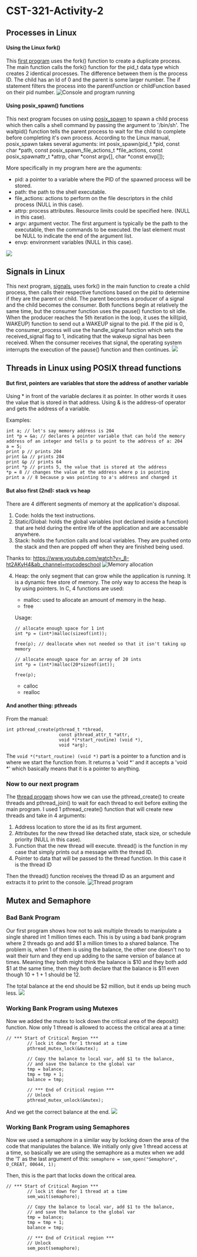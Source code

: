 # CST-321-Activity-2

## Processes in Linux

#### Using the Linux fork()

This [first program](./using_fork.c) uses the fork()  function to create a duplicate process. The main function calls the fork() function for the pid_t data type which creates 2 identical processes. The difference between them is the process ID. The child has an Id of 0 and the parent is some larger number. The if statement filters the process into the parentFunction or childFunction based on their pid number.
![Console and program running](./screenshots/1.png)

#### Using posix_spawn() functions

This next program focuses on using [posix_spawn](./posix_spawn.c) to spawn a child process which then calls a shell command by passing the argument to '/bin/sh'. The waitpid() function tells the parent process to wait for the child to complete before completing it's own process.
According to the Linux manual, posix_spawn takes several aguments:
int posix_spawn(pid_t *pid,
const char *path,
const posix_spawn_file_actions_t *file_actions,
const posix_spawnattr_t *attrp,
char *const argv[],
char *const envp[]);

More specifically in my program here are the aguments:

- pid: a pointer to a variable where the PID of the spawned process will be stored.
- path: the path to the shell executable.
- file_actions: actions to perform on the file descriptors in the child process (NULL in this case).
- attrp: process attributes. Resource limits could be specified here. (NULL in this case).
- argv: argument vector. The first argument is typically be the path to the executable, then the commands to be executed. the last element must be NULL to indicate the end of the argument list.
- envp: environment variables (NULL in this case).

![](./screenshots/2.png)

## Signals in Linux

This next program, [signals](./signals.c), uses fork() in the main function to create a child process, then calls their respective functions based on the pid to determine if they are the parent or child. The parent becomes a producer of a signal and the child becomes the consumer. Both functions begin at relatively the same time, but the consumer function uses the pause() function to sit idle. When the producer reaches the 5th iteration in the loop, it uses the kill(pid, WAKEUP) function to send out a WAKEUP signal to the pid. If the pid is 0, the consumer_process will use the handle_signal function which sets the received_signal flag to 1, indicating that the wakeup signal has been received. When the consumer receives that signal, the operating system interrupts the execution of the pause() function and then continues.
![](./screenshots/3.png)

## Threads in Linux using POSIX thread functions

#### But first, pointers are variables that store the address of another variable

Using \* in front of the variable declares it as pointer. In other words it uses the value that is stored in that address. Using & is the address-of operator and gets the address of a variable.

Examples:

```
int a; // let's say memory address is 204
int *p = &a; // declares a pointer variable that can hold the memory address of an integer and tells p to point to the address of a: 204
a = 5;
print p // prints 204
print &a // prints 204
print &p // prints 64
print *p // prints 5, the value that is stored at the address
*p = 8 // changes the value at the address where p is pointing
print a // 8 because p was pointing to a's address and changed it
```

#### But also first (2nd): stack vs heap
There are 4 different segments of memory at the application's disposal.  
1. Code: holds the text instructions.  
2. Static/Global: holds the global variables (not declared inside a function) that are held during the entire life of the application and are accessable anywhere.
3. Stack: holds the function calls and local variables.  They are pushed onto the stack and then are popped off when they are finished being used.

Thanks to: <https://www.youtube.com/watch?v=_8-ht2AKyH4&ab_channel=mycodeschool>
![Memory allocation](./screenshots/4.png)

4. Heap: the only segment that can grow while the application is running. It is a dynamic free store of memory.  The only way to access the heap is by using pointers.  In C, 4 functions are used: 
    - malloc: used to allocate an amount of memory in the heap. 
    - free

    Usage: 
    ```
    // allocate enough space for 1 int
    int *p = (int*)malloc(sizeof(int)); 

    free(p); // deallocate when not needed so that it isn't taking up memory

    // allocate enough space for an array of 20 ints
    int *p = (int*)malloc(20*sizeof(int));

    free(p);
    ```
    - calloc
    - realloc

#### And another thing: pthreads
From the manual: 
``` 
int pthread_create(pthread_t *thread, 
                    const pthread_attr_t *attr,
                    void *(*start_routine) (void *), 
                    void *arg);
```
The ```void *(*start_routine) (void *)``` part is a pointer to a function and is where we start the function from.  It returns a 'void *' and it accepts a 'void *' which basically means that it is a pointer to anything.

### Now to our next program
The [thread progam](./thread.c) shows how we can use the pthread_create() to create threads and pthread_join() to wait for each thread to exit before exiting the main program.  I used 1 pthread_create() function that will create new threads and take in 4 arguments:
1. Address location to store the id as its first argument.
2. Attributes for the new thread like detached state, stack size, or schedule priority (NULL in this case).
3. Function that the new thread will execute. thread() is the function in my case that simply prints out a message with the thread ID.
4. Pointer to data that will be passed to the thread function. In this case it is the thread ID

Then the thread() function receives the thread ID as an argument and extracts it to print to the console.
![Thread program](./screenshots/5.png)

## Mutex and Semaphore
### Bad Bank Program
Our first program shows how not to ask multiple threads to manipulate a single shared int 1 million times each.  This is by using a bad bank program where 2 threads go and add $1 a million times to a shared balance.  The problem is, when 1 of them is using the balance, the other one doesn't no to wait their turn and they end up adding to the same version of balance at times.  Meaning they both might think the balance is $10 and they both add $1 at the same time, then they both declare that the balance is $11 even though 10 + 1 + 1 should be 12.  

The total balance at the end should be $2 million, but it ends up being much less.
![](./screenshots/6.png)

### Working Bank Program using Mutexes
Now we added the mutex to lock down the critical area of the deposit() function.  Now only 1 thread is allowed to access the critical area at a time:
```
// *** Start of Critical Region ***
        // lock it down for 1 thread at a time
        pthread_mutex_lock(&mutex);

        // Copy the balance to local var, add $1 to the balance,
        // and save the balance to the global var
        tmp = balance;
        tmp = tmp + 1;
        balance = tmp;

        // *** End of Critical region ***
        // Unlock
        pthread_mutex_unlock(&mutex);
```
And we get the correct balance at the end.
![](./screenshots/7.png)

### Working Bank Program using Semaphores
Now we used a semaphore in a similar way by locking down the area of the code that manipulates the balance.  We initially only give 1 thread access at a time, so basically we are using the semaphore as a mutex when we add the '1' as the last argument of this: ```semaphore = sem_open("Semaphore", O_CREAT, 00644, 1);```

Then, this is the part that locks down the critical area.

```
// *** Start of Critical Region ***
        // lock it down for 1 thread at a time
        sem_wait(semaphore);

        // Copy the balance to local var, add $1 to the balance,
        // and save the balance to the global var
        tmp = balance;
        tmp = tmp + 1;
        balance = tmp;

        // *** End of Critical region ***
        // Unlock
        sem_post(semaphore);
```